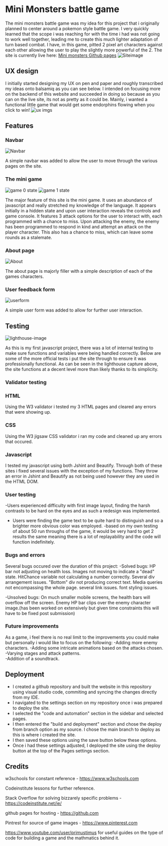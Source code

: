 # Mini Monsters battle game 

The mini monsters battle game was my idea for this project that i originally planned to center around a pokemon style battle game. I very quickly learned that the scope i was reaching for with the time i had was not going to work well together, leading me to create this much lighter adaptation of turn based combat. I have, in this game, pitted 2 pixel art characters against each other allowing the user to play the slightly more powerful of the 2. The site is currently live here: [Mini monsters Github pages](https://jakemcp97.github.io/Project2-Mini-Monsters/index.html)
![Siteimage](https://github.com/Jakemcp97/Project2-Mini-Monsters/blob/main/assets/images/site%20images.png)

## UX design

I initially started designing my UX on pen and paper and roughly transcribed my ideas onto balsamiq as you can see below. 
I intended on focusing more on the backend of this website and succeeded in doing so because as you can on the live site, its not as pretty as it could be. Mainly, i wanted a functional little game that would get some endorphins flowing when you click to win! 
![ux imgs](https://github.com/Jakemcp97/Project2-Mini-Monsters/blob/main/assets/images/wireframe.png)

## Features
### Navbar

![Navbar](https://github.com/Jakemcp97/Project2-Mini-Monsters/blob/main/assets/images/navbar.png)

A simple navbar was added to allow the user to move through the various pages on the site.

### The mini game

![game 0 state](https://github.com/Jakemcp97/Project2-Mini-Monsters/blob/main/assets/images/game0.png) ![game 1 state](https://github.com/Jakemcp97/Project2-Mini-Monsters/blob/main/assets/images/game1.png)

The major feature of this site is the mini game. It uses an abundance of javascript and really stretched my knowledge of the language. It appears initially in a hidden state and upon user interaction reveals the controls and game console. It features 3 attack options for the user to interact with, each programmed with a chance to miss. Upon attacking the enemy, the enemy has been programmed to respond in kind and attempt an attack on the player character. This also has a chance to miss, which can leave some rounds as a stalemate. 

### About page

![About](https://github.com/Jakemcp97/Project2-Mini-Monsters/blob/main/assets/images/about.png)

The about page is majorly filler with a simple description of each of the games characters. 

### User feedback form
![userform](https://github.com/Jakemcp97/Project2-Mini-Monsters/blob/main/assets/images/userform.png)

A simple user form was added to allow for further user interaction. 

## Testing

![lighthouse-image](https://github.com/Jakemcp97/Project2-Mini-Monsters/blob/main/assets/images/lighthosue.png)

As this is my first javascript project, there was a lot of internal testing to make sure functions and variables were being handled correctly. Below are some of the more official tests i put the site through to ensure it was professionally functional. As can be seen in the lighthouse capture above, the site functions at a decent level more than likely thanks to its simplicity. 

### Validator testing

### HTML 

Using the W3 validator i tested my 3 HTML pages and cleared any errors that were showing up.

### CSS

Using the W3 jigsaw CSS validator i ran my code and cleaned up any errors that occured. 

### Javascript

I tested my javascript using both Jshint and Beautify. Through both of these sites i fixed several issues with the exception of my functions. They throw an error in Jshint and Beautify as not being used however they are used in the HTML DOM. 

### User testing

-Users experienced difficulty with first image layout, finding the harsh contrasts to be hard on the eyes and as such a redesign was implemented. 
- Users were finding the game text to be quite hard to distinguish and so a brighter more obvious color was employed. 
-based on my own testing of about 50 run throughs of the game, it would be very hard to get 2 results the same meaning there is a lot of replayability and the code will function indefinitely. 

### Bugs and errors

Several bugs occured over the duration of this project: 
-Solved bugs:
HP bar not adjusting on health loss. 
Images not moving to indicate a "dead" state. 
HitChance variable not calculating a number correctly. 
Several div arrangement issues. 
"Bottom" div not producing correct text. 
Media queries not encompassing the whole page.
several link issues. 
font styling issues. 

-Unsolved bugs:
On much smaller mobile screens, the health bars will overflow off the screen. 
Enemy HP bar clips over the enemy character image.(has been worked on extensively but given time constraints this will have to be fixed post submission)

### Future improvements

As a game, i feel there is no real limit to the improvements you could make but personally i would like to focus on the following:
-Adding more enemy characters. 
-Adding some intricate animations based on the attacks chosen. 
-Varying stages and attack patterns.  
-Addition of a soundtrack.

## Deployment

- I created a github repository and built the website in this repository using visual studio code, commiting and syncing the changes directly from my IDE. 
- I navigated to the settings section on my repository once i was prepared to deploy the site. 
- I selected the "code and automation" section in the sidebar and selected pages. 
- I then entered the "build and deployment" section and chose the deploy from branch option as my source. I chose the main branch to deploy as this is where i created the site. 
- I then saved these options using the save button below these options. 
- Once i had these settings adjusted, I deployed the site using the deploy button at the top of the Pages settings section. 


## Credits

w3schools for constant reference - https://www.w3schools.com

Codeinstitute lessons for further reference. 

Stack Overflow for solving bizzarely specific problems - https://codeinstitute.net/ie/

github pages for hosting - https://github.com

Pintrest for source of game images - https://www.pinterest.com

https://www.youtube.com/user/primustimus for useful guides on the type of code for building a game and the mathmatics behind it. 